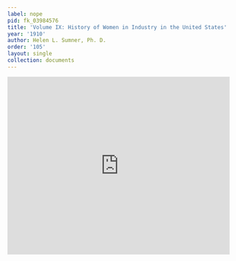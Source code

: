```yaml
---
label: nope
pid: fk_03984576
title: 'Volume IX: History of Women in Industry in the United States'
year: '1910'
author: Helen L. Sumner, Ph. D.
order: '105'
layout: single
collection: documents
---
```

<iframe src="https://northwestern.app.box.com/embed/s/ib0986q3fhj1l8uwvsurmogqzq017iu2?sortColumn=date&view=list" width="500" height="400" frameborder="0" allowfullscreen webkitallowfullscreen msallowfullscreen></iframe>
